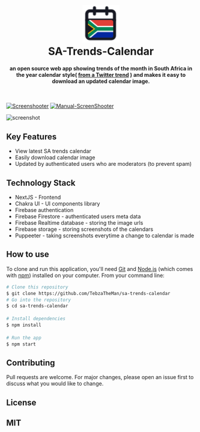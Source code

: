 <h1 align="center">
  <br>
<img src="public/logo.svg" alt="Markdownify" width="100">
  <br>
 SA-Trends-Calendar
  <br>
</h1>

<h4 align="center">an open source web app 
          showing trends of the month in South Africa in the year calendar style( <a href="https://twitter.com/Musawenkosi_S_M/status/1471935567462027265">from a Twitter trend</a> ) and makes it easy to download an updated calendar image.</h4>

<br />

[![Screenshooter](https://github.com/TebzaTheMan/sa-trends-calendar/actions/workflows/main.yml/badge.svg?branch=main)](https://github.com/TebzaTheMan/sa-trends-calendar/actions/workflows/main.yml) [![Manual-ScreenShooter](https://github.com/TebzaTheMan/sa-trends-calendar/actions/workflows/manual%20screenshooter.yml/badge.svg)](https://github.com/TebzaTheMan/sa-trends-calendar/actions/workflows/manual%20screenshooter.yml)

![screenshot](https://firebasestorage.googleapis.com/v0/b/sa-trends-calendar.appspot.com/o/calendar-screenshots%2F2022.jpg?alt=media&token=f1cf12e3-4a61-4cbc-bf37-4d0f7df55818)

## Key Features

- View latest SA trends calendar
- Easily download calendar image
- Updated by authenticated users who are moderators (to prevent spam)

## Technology Stack

- NextJS - Frontend
- Chakra UI - UI components library
- Firebase authentication
- Firebase Firestore - authenticated users meta data
- Firebase Realtime database - storing the image urls
- Firebase storage - storing screenshots of the calendars
- Puppeeter - taking screenshots everytime a change to calendar is made

## How to use

To clone and run this application, you'll need [Git](https://git-scm.com) and [Node.js](https://nodejs.org/en/download/) (which comes with [npm](http://npmjs.com)) installed on your computer. From your command line:

```bash
# Clone this repository
$ git clone https://github.com/TebzaTheMan/sa-trends-calendar
# Go into the repository
$ cd sa-trends-calendar

# Install dependencies
$ npm install

# Run the app
$ npm start
```

## Contributing

Pull requests are welcome. For major changes, please open an issue first to discuss what you would like to change.

## License

## MIT
